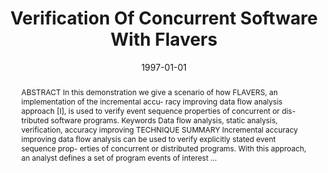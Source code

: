 ---
title: "Verification Of Concurrent Software With Flavers"
abstract: "ABSTRACT In this demonstration we give a scenario of how FLAVERS, an implementation of the incremental accu- racy improving data flow analysis approach [I], is used to verify event sequence properties of concurrent or dis- tributed software programs. Keywords Data flow analysis, static analysis, verification, accuracy improving TECHNIQUE SUMMARY Incremental accuracy improving data flow analysis can be used to verify explicitly stated event sequence prop- erties of concurrent or distributed programs. With this approach, an analyst defines a set of program events of interest …"
date: 1997-01-01
venue: "Pulling Together, Proceedings of the 19th International Conference on Software Engineering, Boston, Massachusetts, USA, May 17-23, 1997"
paperurl: https://dl.acm.org/doi/pdf/10.1145/253228.253489
authors: "Gleb Naumovich, Lori A. Clarke, Leon J. Osterweil and Matthew B. Dwyer"
awards: ""
---